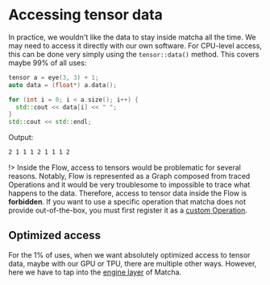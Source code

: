 # Accessing tensor data

In practice, we wouldn't like the data to stay inside matcha all the time. We may need to access it directly with our own software.
For CPU-level access, this can be done very simply using the `tensor::data()` method. This covers maybe 99% of all uses:

```cpp
tensor a = eye(3, 3) + 1;
auto data = (float*) a.data();

for (int i = 0; i < a.size(); i++) {
  std::cout << data[i] << " ";
}
std::cout << std::endl;
```

Output:

```txt
2 1 1 1 2 1 1 1 2 
```

!> Inside the Flow, access to tensors would be problematic for several reasons.
Notably, Flow is represented as a Graph composed from traced Operations and
it would be very troublesome to impossible to trace what happens to the data.
Therefore, access to tensor data inside the Flow is **forbidden**. If you want to
use a specific operation that matcha does not provide out-of-the-box, you
must first register it as a [custom Operation](custom-op.md).


## Optimized access

For the 1% of uses, when we want absolutely optimized access to tensor
data, maybe with our GPU or TPU, there are multiple other ways. However,
here we have to tap into the [engine layer](engine) of Matcha.
